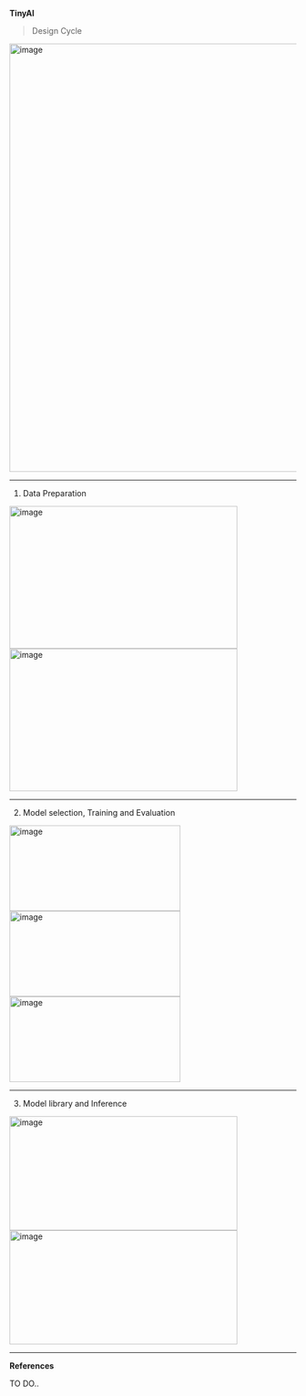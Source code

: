 __TinyAI__

> Design Cycle
<img width="751" alt="image" src="https://github.com/WiresharkIO/TinyAI/assets/14985440/00f48379-0e04-46ff-81f6-7a7e78262eeb">

----------------------
1. Data Preparation

<img height="250" width="400" alt="image" src="https://github.com/WiresharkIO/IES_SEG-EAI/assets/14985440/8caade83-e284-442f-9603-ee0d996ac793"> <img height="250" width="400" alt="image" src="https://github.com/WiresharkIO/TinyAI/assets/14985440/5e47f061-9c83-46e1-bf42-746221184c9f">
 
----------------------
2. Model selection, Training and Evaluation

<img height="150" width="300" alt="image" src="https://github.com/WiresharkIO/IES_SEG-EAI/assets/14985440/aa8a3c90-ce76-44ce-bed1-6de835890aa5"> <img height="150" width="300" alt="image" src="https://github.com/WiresharkIO/IES_SEG-EAI/assets/14985440/afe591eb-885c-42a5-92e0-440782d13821"> <img height="150" width="300" alt="image" src="https://github.com/WiresharkIO/IES_SEG-EAI/assets/14985440/f9b49c1c-710b-43bc-adc7-7a52c4419f3f">

----------------------
3. Model library and Inference

<img height="200" width="400" alt="image" src="https://github.com/WiresharkIO/TinyAI/assets/14985440/f7998a3f-d68f-4b0e-be55-a071c064bb36">

<img height="200" width="400" alt="image" src="https://github.com/WiresharkIO/IES_SEG-EAI/assets/14985440/8d966ebc-37f7-44e0-8c19-b129be2b41fe">


---------------------


__References__

TO DO..
